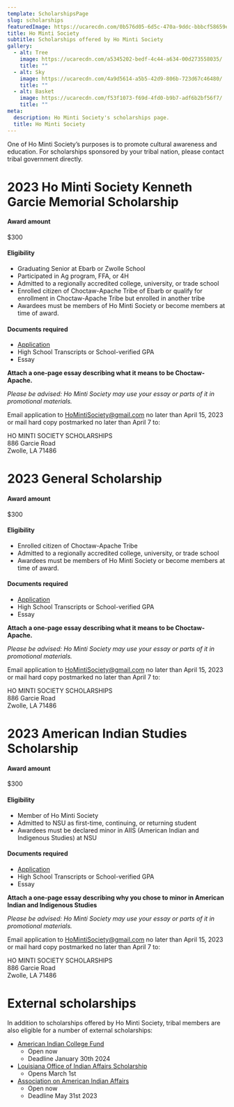 ```yaml
---
template: ScholarshipsPage
slug: scholarships
featuredImage: https://ucarecdn.com/0b576d05-6d5c-470a-9ddc-bbbcf58659eb/
title: Ho Minti Society
subtitle: Scholarships offered by Ho Minti Society
gallery:
  - alt: Tree
    image: https://ucarecdn.com/a5345202-bedf-4c44-a634-00d273558035/
    title: ""
  - alt: Sky
    image: https://ucarecdn.com/4a9d5614-a5b5-42d9-806b-723d67c46480/
    title: ""
  - alt: Basket
    image: https://ucarecdn.com/f53f1073-f69d-4fd0-b9b7-adf6b2bf56f7/
    title: ""
meta:
  description: Ho Minti Society's scholarships page.
  title: Ho Minti Society
---
```

One of Ho Minti Society’s purposes is to promote cultural awareness and education. For scholarships sponsored by your tribal nation, please contact tribal government directly.

# 2023 Ho Minti Society Kenneth Garcie Memorial Scholarship

#### Award amount

$300

#### Eligibility

* Graduating Senior at Ebarb or Zwolle School
* Participated in Ag program, FFA, or 4H
* Admitted to a regionally accredited college, university, or trade school
* Enrolled citizen of Choctaw-Apache Tribe of Ebarb or qualify for enrollment in Choctaw-Apache Tribe but enrolled in another tribe
* Awardees must be members of Ho Minti Society or become members at time of award. 

#### Documents required

* [Application](https://drive.google.com/uc?export=download&id=17fnvIX1elNsUYwax3sCEL8HGS4m3WSaW)
* High School Transcripts or School-verified GPA
* Essay 

**Attach a one-page essay describing what it means to be Choctaw-Apache.**

*Please be advised: Ho Minti Society may use your essay or parts of it in promotional materials.*

Email application to HoMintiSociety@gmail.com no later than April 15, 2023 or mail hard copy postmarked no later than April 7 to:

HO MINTI SOCIETY SCHOLARSHIPS <br /> 
886 Garcie Road <br />
Zwolle, LA 71486

# 2023 General Scholarship

#### Award amount

$300

#### Eligibility

* Enrolled citizen of Choctaw-Apache Tribe
* Admitted to a regionally accredited college, university, or trade school
* Awardees must be members of Ho Minti Society or become members at time of award.

#### Documents required

* [Application](https://drive.google.com/uc?export=download&id=1Yna1Ij0QiAmDy1OKQBS079Ciu3eXpXW0)
* High School Transcripts or School-verified GPA
* Essay 

**Attach a one-page essay describing what it means to be Choctaw-Apache.**

*Please be advised: Ho Minti Society may use your essay or parts of it in promotional materials.*

Email application to HoMintiSociety@gmail.com no later than April 15, 2023 or mail hard copy postmarked no later than April 7 to:

HO MINTI SOCIETY SCHOLARSHIPS <br /> 
886 Garcie Road <br />
Zwolle, LA 71486

# 2023 American Indian Studies Scholarship

#### Award amount

$300

#### Eligibility

* Member of Ho Minti Society
* Admitted to NSU as first-time, continuing, or returning student
* Awardees must be declared minor in AIIS (American Indian and Indigenous Studies) at NSU

#### Documents required

* [Application](https://drive.google.com/uc?export=download&id=1fCST5BKC7Zd9ELgHGxRWJ8jhHq-qsHf9)
* High School Transcripts or School-verified GPA
* Essay 

**Attach a one-page essay describing why you chose to minor in American Indian and Indigenous Studies**

*Please be advised: Ho Minti Society may use your essay or parts of it in promotional materials.*

Email application to HoMintiSociety@gmail.com no later than April 15, 2023 or mail hard copy postmarked no later than April 7 to:

HO MINTI SOCIETY SCHOLARSHIPS <br /> 
886 Garcie Road <br />
Zwolle, LA 71486

# External scholarships

In addition to scholarships offered by Ho Minti Society, tribal members are also eligible for a number of external scholarships:

<ul>
  <li>
    <a href="https://collegefund.org/students/scholarships/">American Indian College Fund</a>
    <ul>
      <li>
        Open now
      </li>
      <li>
        Deadline January 30th 2024 
      </li>
    </ul>
  </li>
  <li>
    <a href="https://gov.louisiana.gov/page/indian-affairs">Louisiana Office of Indian Affairs Scholarship</a>
    <ul>
      <li>
        Opens March 1st
      </li>
    </ul>
  </li>
  <li>
    <a href="https://www.indian-affairs.org/nativescholarship.html">Association on American Indian Affairs</a>
    <ul>
      <li>
        Open now
      </li>
      <li>
        Deadline May 31st 2023 
      </li>
    </ul>
  </li>
</ul>